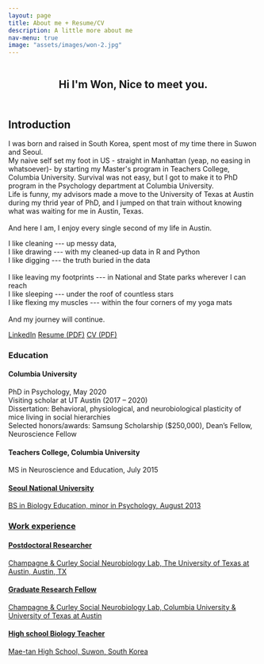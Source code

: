 ```yaml
---
layout: page
title: About me + Resume/CV
description: A little more about me
nav-menu: true
image: "assets/images/won-2.jpg"
---
```


<span class="image fit"><img src="{% link assets/images/won-2.jpg %}" alt="" /></span>
<!-- Main -->
<div id="main" class="alt">

<!-- One -->
<section id="one">
	<div class="inner">
		<header class="major">
			<h1>Hi I'm Won, Nice to meet you.</h1>
		</header>

<!-- Content -->
<h2 id="content">Introduction</h2>
<p>I was born and raised in South Korea, spent most of my time there in Suwon and Seoul. <br />
 My naive self set my foot in US - straight in Manhattan (yeap, no easing in whatsoever)- by starting my Master's program in Teachers College, Columbia University. Survival was not easy, but I got to make it to PhD program in the Psychology department at Columbia University. <br />
Life is funny, my advisors made a move to the University of Texas at Austin during my thrid year of PhD, and I jumped on that train without knowing what was waiting for me in Austin, Texas.<br />
  <br />
And here I am, I enjoy every single second of my life in Austin.<br />
 </p>
I like cleaning --- up messy data, <br />
I like drawing --- with my cleaned-up data in R and Python <br />
I like digging --- the truth buried in the data <br />
 <br />
I like leaving my footprints --- in National and State parks wherever I can reach <br />
I like sleeping --- under the roof of countless stars <br />
I like flexing my muscles --- within the four corners of my yoga mats <br />
 <br />
And my journey will continue. <p/>
<p><a href="https://www.linkedin.com/in/wonlee-neuroscience/" class="button icon fa-linkedin">LinkedIn</a>     <a href="assets/files/resume.pdf" class="button">Resume (PDF)</a>     <a href="assets/files/CV.pdf" class="button">CV (PDF)</a><p/>

<div class="row">
	<div class="6u 12u$(small)">
		<h3>Education</h3>
		<h4>Columbia University</h4>
		<p>PhD in Psychology, May 2020 <br />
		Visiting scholar at UT Austin (2017 – 2020)<br />
		Dissertation: Behavioral, physiological, and neurobiological plasticity of mice living in social hierarchies<br />
		Selected honors/awards: Samsung Scholarship ($250,000), Dean’s Fellow, Neuroscience Fellow </p>
		<h4>Teachers College, Columbia University</h4>
		<p>MS in Neuroscience and Education, July 2015</p>
		<h4><a href="https://en.wikipedia.org/wiki/Seoul_National_University">Seoul National University</h4>
		<p>BS in Biology Education, minor in Psychology, August 2013</p>
	</div>
	<div class="6u$ 12u$(small)">
		<h3>Work experience</h3>
		<h4>Postdoctoral Researcher</h4>
		<p>Champagne & Curley Social Neurobiology Lab, The University of Texas at Austin, Austin, TX</p>
		<h4>Graduate Research Fellow</h4>
		<p>Champagne & Curley Social Neurobiology Lab, Columbia University & University of Texas at Austin</p>
		<h4>High school Biology Teacher </h4>
		<p>Mae-tan High School, Suwon, South Korea</p>
	</div>
</div>


</section>
</div>